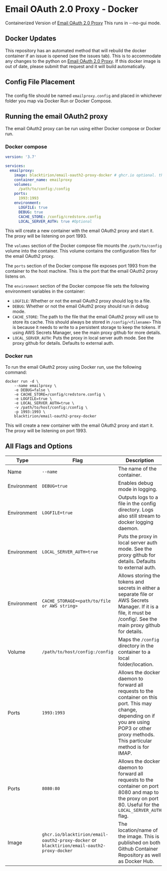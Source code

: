 # Email OAuth 2.0 Proxy - Docker
Containerized Version of [Email OAuth 2.0 Proxy](https://github.com/simonrob/email-oauth2-proxy/) This runs in --no-gui mode.

## Docker Updates
This repository has an automated method that will rebuild the docker container if an issue is opened (see the issues tab). This is to accommodate any changes to the python on [Email OAuth 2.0 Proxy](https://github.com/simonrob/email-oauth2-proxy/). If this docker image is out of date, please submit that request and it will build automatically.


## Config File Placement
###
The config file should be named `emailproxy.config` and placed in whichever folder you map via Docker Run or Docker Compose.


## Running the email OAuth2 proxy

The email OAuth2 proxy can be run using either Docker compose or Docker run.

### Docker compose

``` yaml
version: '3.7'

services:
  emailproxy:
    image: blacktirion/email-oauth2-proxy-docker # ghcr.io optional. this is published on both Docker Hub and Github Container Repository
    container_name: emailproxy
    volumes:
      /path/to/config:/config
    ports:
      1993:1993
    environment:
      LOGFILE: true
      DEBUG: true
      CACHE_STORE: /config/credstore.config
      LOCAL_SERVER_AUTH: true #Optional
```


This will create a new container with the email OAuth2 proxy and start it. The proxy will be listening on port 1993.

The `volumes` section of the Docker compose file mounts the `/path/to/config` volume into the container. This volume contains the configuration files for the email OAuth2 proxy.

The `ports` section of the Docker compose file exposes port 1993 from the container to the host machine. This is the port that the email OAuth2 proxy listens on.

The `environment` section of the Docker compose file sets the following environment variables in the container:

* `LOGFILE`: Whether or not the email OAuth2 proxy should log to a file.
* `DEBUG`: Whether or not the email OAuth2 proxy should run in debug mode.
* `CACHE_STORE`: The path to the file that the email OAuth2 proxy will use to store its cache. This should always be stored in `/config/<filename>` This is because it needs to write to a persistent storage to keep the tokens. If using AWS Secrets Manager, see the main proxy github for more details.
* `LOCAL_SERVER_AUTH`: Puts the proxy in local server auth mode. See the proxy github for details. Defaults to external auth.

### Docker run

To run the email OAuth2 proxy using Docker run, use the following command:


```
docker run -d \
    --name emailproxy \
    -e DEBUG=false \
    -e CACHE_STORE=/config/credstore.config \
    -e LOGFILE=true \
    -e LOCAL_SERVER_AUTH=true \
    -v /path/to/host/config:/config \
    -p 1993:1993 \
    blacktirion/email-oauth2-proxy-docker
```


This will create a new container with the email OAuth2 proxy and start it. The proxy will be listening on port 1993.

## All Flags and Options
| Type | Flag | Description |
|---|---|---|
|Name| `--name` | The name of the container. |
|Environment| `DEBUG=true` | Enables debug mode in logging. |
|Environment| `LOGFILE=true` | Outputs logs to a file in the config directory. Logs also still stream to docker logging daemon. |
|Environment| `LOCAL_SERVER_AUTH=true` | Puts the proxy in local server auth mode. See the proxy github for details. Defaults to external auth. |
|Environment| `CACHE_STORAGE=<path/to/file or AWS string>` | Allows storing the tokens and secrets in either a separate file or AWS Secrets Manager. If it is a file, it must be /config/<filename>. See the main proxy github for details.|
|Volume| `/path/to/host/config:/config` | Maps the `/config` directory in the container to a local folder/location. |
|Ports| `1993:1993` | Allows the docker daemon to forward all requests to the container on this port. This may change, depending on if you are using POP3 or other proxy methods. This particular method is for IMAP. |
|Ports| `8080:80` | Allows the docker daemon to forward all requests to the container on port 8080 and map to the proxy on port 80. Useful for the `LOCAL_SERVER_AUTH` flag. |
|Image| `ghcr.io/blacktirion/email-oauth2-proxy-docker` or `blacktirion/email-oauth2-proxy-docker` | The location/name of the image. This is published on both Github Container Repository as well as Docker Hub.|
